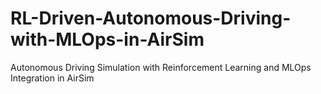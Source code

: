 # RL-Driven-Autonomous-Driving-with-MLOps-in-AirSim
Autonomous Driving Simulation with Reinforcement Learning and MLOps Integration in AirSim
